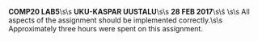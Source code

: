 **COMP20 LAB5**\s\s
**UKU-KASPAR UUSTALU**\s\s
**28 FEB 2017**\s\š
\s\s
All aspects of the assignment should be implemented correctly.\s\s
Approximately three hours were spent on this assignment.
